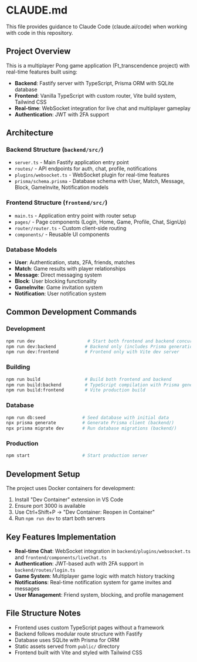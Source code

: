 # CLAUDE.md

This file provides guidance to Claude Code (claude.ai/code) when working with code in this repository.

## Project Overview

This is a multiplayer Pong game application (Ft_transcendence project) with real-time features built using:
- **Backend**: Fastify server with TypeScript, Prisma ORM with SQLite database
- **Frontend**: Vanilla TypeScript with custom router, Vite build system, Tailwind CSS
- **Real-time**: WebSocket integration for live chat and multiplayer gameplay
- **Authentication**: JWT with 2FA support

## Architecture

### Backend Structure (`backend/src/`)
- `server.ts` - Main Fastify application entry point
- `routes/` - API endpoints for auth, chat, profile, notifications
- `plugins/websocket.ts` - WebSocket plugin for real-time features
- `prisma/schema.prisma` - Database schema with User, Match, Message, Block, GameInvite, Notification models

### Frontend Structure (`frontend/src/`)
- `main.ts` - Application entry point with router setup
- `pages/` - Page components (Login, Home, Game, Profile, Chat, SignUp)
- `router/router.ts` - Custom client-side routing
- `components/` - Reusable UI components

### Database Models
- **User**: Authentication, stats, 2FA, friends, matches
- **Match**: Game results with player relationships  
- **Message**: Direct messaging system
- **Block**: User blocking functionality
- **GameInvite**: Game invitation system
- **Notification**: User notification system

## Common Development Commands

### Development
```bash
npm run dev                    # Start both frontend and backend concurrently
npm run dev:backend           # Backend only (includes Prisma generation)
npm run dev:frontend          # Frontend only with Vite dev server
```

### Building
```bash
npm run build                 # Build both frontend and backend
npm run build:backend         # TypeScript compilation with Prisma generation
npm run build:frontend        # Vite production build
```

### Database
```bash
npm run db:seed              # Seed database with initial data
npx prisma generate          # Generate Prisma client (backend/)
npx prisma migrate dev       # Run database migrations (backend/)
```

### Production
```bash
npm start                    # Start production server
```

## Development Setup

The project uses Docker containers for development:
1. Install "Dev Container" extension in VS Code
2. Ensure port 3000 is available
3. Use Ctrl+Shift+P → "Dev Container: Reopen in Container"
4. Run `npm run dev` to start both servers

## Key Features Implementation

- **Real-time Chat**: WebSocket integration in `backend/plugins/websocket.ts` and `frontend/components/liveChat.ts`
- **Authentication**: JWT-based auth with 2FA support in `backend/routes/login.ts`
- **Game System**: Multiplayer game logic with match history tracking
- **Notifications**: Real-time notification system for game invites and messages
- **User Management**: Friend system, blocking, and profile management

## File Structure Notes

- Frontend uses custom TypeScript pages without a framework
- Backend follows modular route structure with Fastify
- Database uses SQLite with Prisma for ORM
- Static assets served from `public/` directory
- Frontend built with Vite and styled with Tailwind CSS